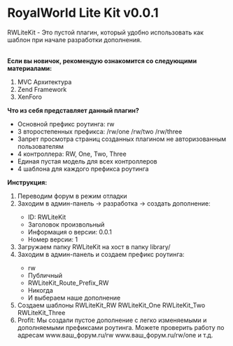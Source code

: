<h1>RoyalWorld Lite Kit v0.0.1</h1>
<p>RWLiteKit - Это пустой плагин, который удобно использовать как шаблон при начале разработки дополнения.</p>
<br/>
<b>Если вы новичок, рекомендую ознакомится со следующими материалами:</b>
<ol>
  <li>MVC Архитектура</li>
  <li>Zend Framework</li>
  <li>XenForo</li>
</ol>
<b>Что из себя представляет данный плагин?</b>
<ul>
  <li>Основной префикс роутинга: rw</li>
  <li>3 второстепенных префикса: /rw/one /rw/two /rw/three</li>
  <li>Запрет просмотра страниц созданных плагином не авторизованным пользователям</li>
  <li>4 контроллера: RW, One, Two, Three</li>
  <li>Единая пустая модель для всех контроллеров</li>
  <li>4 шаблона для каждого префикса роутинга</li>
</ul>
<b>Инструкция:</b>
<ol>
  <li>Переводим форум в режим отладки</li>
  <li>Заходим в админ-панель -> разработка -> создать дополнение:</li>
  <ul>
    <li>ID: RWLiteKit</li>
    <li>Заголовок произвольный</li>
    <li>Информация о версии: 0.0.1</li>
    <li>Номер версии: 1</li>
  </ul>
  <li>Загружаем папку RWLiteKit на хост в папку library/</li>
  <li>Заходим в админ-панель и создаем префикс роутинга:</li>
    <ul>
    <li>rw</li>
    <li>Публичный</li>
    <li>RWLiteKit_Route_Prefix_RW</li>
    <li>Никогда</li>
    <li>И выбераем наше дополнение</li>
  </ul>
  <li>Создаем шаблоны RWLiteKit_RW RWLiteKit_One RWLiteKit_Two RWLiteKit_Three</li>
  <li>Profit: Мы создали пустое дополнение с легко изменяемыми и дополняемыми префиксами роутинга. Можете проверить работу по адресам www.ваш_форум.ru/rw www.ваш_форум.ru/rw/one и т.д.</li>
</ol>
